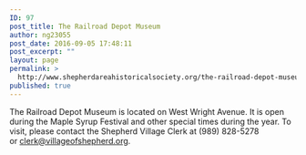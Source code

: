 ```yaml
---
ID: 97
post_title: The Railroad Depot Museum
author: ng23055
post_date: 2016-09-05 17:48:11
post_excerpt: ""
layout: page
permalink: >
  http://www.shepherdareahistoricalsociety.org/the-railroad-depot-museum/
published: true
---
```

The Railroad Depot Museum is located on West Wright Avenue. It is open during the Maple Syrup Festival and other special times during the year. To visit, please contact the Shepherd Village Clerk at (989) 828-5278 or <a href="mailto:clerk@villageofshepherd.org">clerk@villageofshepherd.org</a>.